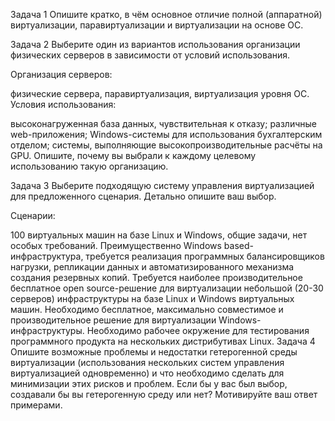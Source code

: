 Задача 1
Опишите кратко, в чём основное отличие полной (аппаратной) виртуализации, паравиртуализации и виртуализации на основе ОС.



Задача 2
Выберите один из вариантов использования организации физических серверов в зависимости от условий использования.

Организация серверов:

физические сервера,
паравиртуализация,
виртуализация уровня ОС.
Условия использования:

высоконагруженная база данных, чувствительная к отказу;
различные web-приложения;
Windows-системы для использования бухгалтерским отделом;
системы, выполняющие высокопроизводительные расчёты на GPU.
Опишите, почему вы выбрали к каждому целевому использованию такую организацию.

Задача 3
Выберите подходящую систему управления виртуализацией для предложенного сценария. Детально опишите ваш выбор.

Сценарии:

100 виртуальных машин на базе Linux и Windows, общие задачи, нет особых требований. Преимущественно Windows based-инфраструктура, требуется реализация программных балансировщиков нагрузки, репликации данных и автоматизированного механизма создания резервных копий.
Требуется наиболее производительное бесплатное open source-решение для виртуализации небольшой (20-30 серверов) инфраструктуры на базе Linux и Windows виртуальных машин.
Необходимо бесплатное, максимально совместимое и производительное решение для виртуализации Windows-инфраструктуры.
Необходимо рабочее окружение для тестирования программного продукта на нескольких дистрибутивах Linux.
Задача 4
Опишите возможные проблемы и недостатки гетерогенной среды виртуализации (использования нескольких систем управления виртуализацией одновременно) и что необходимо сделать для минимизации этих рисков и проблем. Если бы у вас был выбор, создавали бы вы гетерогенную среду или нет? Мотивируйте ваш ответ примерами.